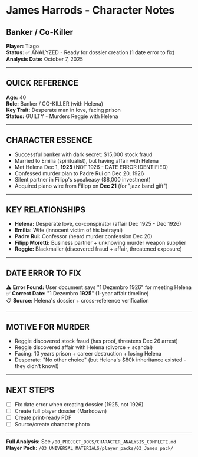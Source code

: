 # James Harrods - Character Notes
## Banker / Co-Killer

**Player:** Tiago  
**Status:** ✅ ANALYZED - Ready for dossier creation (1 date error to fix)  
**Analysis Date:** October 7, 2025

---

## QUICK REFERENCE

**Age:** 40  
**Role:** Banker / CO-KILLER (with Helena)  
**Key Trait:** Desperate man in love, facing prison  
**Status:** GUILTY - Murders Reggie with Helena

---

## CHARACTER ESSENCE

- Successful banker with dark secret: $15,000 stock fraud
- Married to Emilia (spiritualist), but having affair with Helena
- Met Helena Dec 1, **1925** (NOT 1926 - DATE ERROR IDENTIFIED)
- Confessed murder plan to Padre Rui on Dec 20, 1926
- Silent partner in Filipp's speakeasy ($8,000 investment)
- Acquired piano wire from Filipp on **Dec 21** (for "jazz band gift")

---

## KEY RELATIONSHIPS

- **Helena:** Desperate love, co-conspirator (affair Dec 1925 - Dec 1926)
- **Emilia:** Wife (innocent victim of his betrayal)
- **Padre Rui:** Confessor (heard murder confession Dec 20)
- **Filipp Moretti:** Business partner + unknowing murder weapon supplier
- **Reggie:** Blackmailer (discovered fraud + affair, threatened exposure)

---

## DATE ERROR TO FIX

⚠️ **Error Found:** User document says "1 Dezembro 1926" for meeting Helena  
✅ **Correct Date:** "1 Dezembro **1925**" (1-year affair timeline)  
📋 **Source:** Helena's dossier + cross-reference verification

---

## MOTIVE FOR MURDER

- Reggie discovered stock fraud (has proof, threatens Dec 26 arrest)
- Reggie discovered affair with Helena (divorce + scandal)
- Facing: 10 years prison + career destruction + losing Helena
- Desperate: "No other choice" (but Helena's $80k inheritance existed - they didn't know!)

---

## NEXT STEPS

- [ ] Fix date error when creating dossier (1925, not 1926)
- [ ] Create full player dossier (Markdown)
- [ ] Create print-ready PDF
- [ ] Source/create character photo

---

**Full Analysis:** See `/00_PROJECT_DOCS/CHARACTER_ANALYSIS_COMPLETE.md`  
**Player Pack:** `/03_UNIVERSAL_MATERIALS/player_packs/03_James_pack/`
